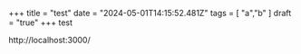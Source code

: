 +++ 
title = "test"
date = "2024-05-01T14:15:52.481Z"
tags = [ "a","b" ]
draft = "true"
+++
test

http://localhost:3000/
